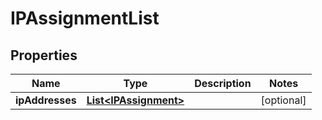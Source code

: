 

# IPAssignmentList


## Properties

| Name | Type | Description | Notes |
|------------ | ------------- | ------------- | -------------|
|**ipAddresses** | [**List&lt;IPAssignment&gt;**](IPAssignment.md) |  |  [optional] |



